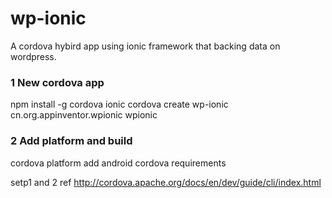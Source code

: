 # wp-ionic
A cordova hybird app using ionic framework that backing data on wordpress.
### 1 New cordova app
npm install -g cordova ionic
cordova create wp-ionic cn.org.appinventor.wpionic wpionic
### 2 Add platform and build
cordova platform add android
cordova requirements

setp1 and 2 ref http://cordova.apache.org/docs/en/dev/guide/cli/index.html
